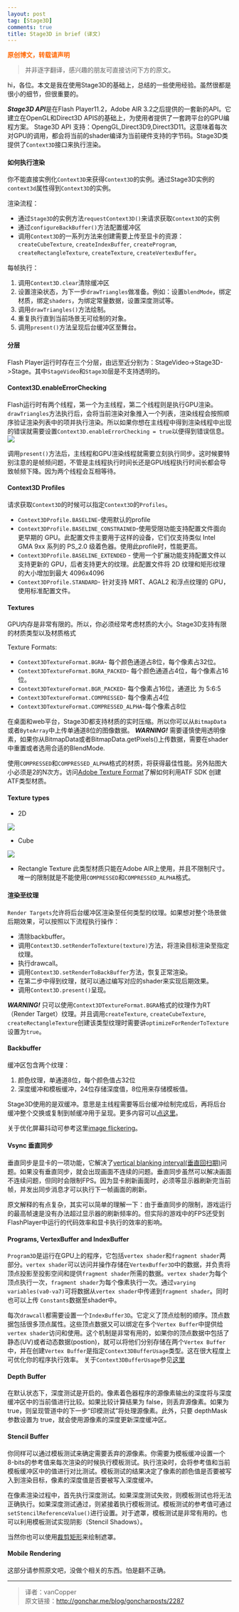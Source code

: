 ```yaml
---
layout: post
tag: [Stage3D]
comments: true
title: Stage3D in brief (译文)
---
```

<span style="color: #ff6600;"><strong>原创博文，转载请声明</strong></span>

> 并非逐字翻译，感兴趣的朋友可直接访问下方的原文。

hi，各位。本文是我在使用Stage3D的基础上，总结的一些使用经验。虽然很都是很小的细节，但很重要的。

***Stage3D API***是在Flash Player11.2，Adobe AIR 3.2之后提供的一套新的API。它建立在OpenGL和Direct3D APIS的基础上，为使用者提供了一套跨平台的GPU编程方案。
Stage3D API 支持：OpengGL,Direct3D9,Direct3D11。这意味着每次对GPU的调用，都会将当前的shader编译为当前硬件支持的字节码。Stage3D类提供了`Context3D`接口来执行渲染。

#### 如何执行渲染

你不能直接实例化`Context3D`来获得`Context3D`的实例。通过Stage3D实例的`context3d`属性得到`Context3D`的实例。

渲染流程：

* 通过`Stage3D`的实例方法`requestContext3D()`来请求获取`Context3D`的实例
* 通过`configureBackBuffer()`方法配置缓冲区
* 调用`Context3D`的一系列方法来创建需要上传至显卡的资源：`createCubeTexture`, `createIndexBuffer`, `createProgram`, `createRectangleTexture`, `createTexture`, `createVertexBuffer`。

每帧执行：
1. 调用`Context3D.clear`清除缓冲区
2. 设置渲染状态，为下一步`drawTriangles`做准备。例如：设置`blendMode`，绑定材质，绑定`shaders`，为绑定常量数据，设置深度测试等。
3. 调用`drawTriangles()`方法绘制。
4. 重复执行直到当前场景无可绘制的对象。
5. 调用`present()`方法呈现后台缓冲区至舞台。

#### 分层
Flash Player运行时存在三个分层，由远至近分别为：StageVideo->Stage3D->Stage。其中`StageVideo`和`Stage3D`层是不支持透明的。

#### Context3D.enableErrorChecking
Flash运行时有两个线程，第一个为主线程，第二个线程则是执行GPU渲染。`drawTriangles`方法执行后，会将当前渲染对象推入一个列表，渲染线程会按照顺序验证渲染列表中的项并执行渲染。所以如果你想在主线程中得到渲染线程中出现的错误就需要设置`Context3D.enableErrorChecking = true`以便得到错误信息。  
![](../../images/multi.png)

调用`present()`方法后，主线程和GPU渲染线程就需要立刻执行同步。这时候要特别注意的是帧频问题，不管是主线程执行时间长还是GPU线程执行时间长都会导致帧频下降。因为两个线程会互相等待。

#### Context3D Profiles
请求获取`Context3D`的时候可以指定`Context3D`的`Profiles`。
* `Context3DProfile.BASELINE`-使用默认的profile
* `Context3DProfile.BASELINE_CONSTRAINED`-使用受限功能支持配置文件面向更早期的 GPU。此配置文件主要用于这样的设备，它们仅支持类似 Intel GMA 9xx 系列的 PS_2.0 级着色器。使用此profile时，性能更高。
* `Context3DProfile.BASELINE_EXTENDED` - 使用一个扩展功能支持配置文件以支持更新的 GPU，后者支持更大的纹理。此配置文件将 2D 纹理和矩形纹理的大小增加到最大 4096x4096
* `Context3DProfile.STANDARD`- 针对支持 MRT、AGAL2 和浮点纹理的 GPU，使用标准配置文件。

#### Textures
GPU内存是非常有限的。所以，你必须经常考虑材质的大小。Stage3D支持有限的材质类型以及材质格式

Texture Formats:
* `Context3DTextureFormat.BGRA`- 每个颜色通道占8位，每个像素占32位。
* `Context3DTextureFormat.BGRA_PACKED`- 每个颜色通道占4位，每个像素占16位。
* `Context3DTextureFormat.BGR_PACKED`- 每个像素占16位，通道比 为 5:6:5
* `Context3DTextureFormat.COMPRESSED`- 每个像素占4位
* `Context3DTextureFormat.COMPRESSED_ALPHA`-每个像素占8位

在桌面和web平台，Stage3D都支持材质的实时压缩。所以你可以从`BitmapData`或者`ByteArray`中上传单通道8位的图像数据。
***WARNING!*** 需要谨慎使用透明像素，如果你从BitmapData或者BitmapData.getPixels()上传数据，需要在shader中重置或者选用合适的BlendMode.

使用`COMPRESSED`和`COMPRESSED_ALPHA`格式的材质，将获得最佳性能。另外贴图大小必须是2的N次方。访问[Adobe Texture Format](http://www.adobe.com/devnet/flashruntimes/articles/atf-users-guide.html)了解如何利用ATF SDK 创建 ATF类型材质。

#### Texture types
* 2D

![](../../images/texture2d.png)

* Cube

![](../../images/texture3d.png)

* Rectangle Texture
此类型材质只能在Adobe AIR上使用，并且不限制尺寸。唯一的限制就是不能使用`COMPRESSED`和`COMPRESSED_ALPHA`格式。

#### 渲染至纹理
`Render Targets`允许将后台缓冲区渲染至任何类型的纹理。如果想对整个场景做后期效果，可以按照以下流程执行操作：

* 清除backbuffer。
* 调用`Context3D.setRenderToTexture(texture)`方法，将渲染目标渲染至指定纹理。
* 执行drawcall。
* 调用`Context3D.setRenderToBackBuffer`方法，恢复正常渲染。
* 在第二步中得到纹理，就可以通过编写对应的shader来实现后期效果。
* 调用`Context3D.present()`呈现。

***WARNING!*** 只可以使用`Context3DTextureFormat.BGRA`格式的纹理作为RT（Render Target）纹理。并且调用`createTexture`, `createCubeTexture`, `createRectangleTexture`创建该类型纹理时需要讲`optimizeForRenderToTexture`设置为`true`。

#### Backbuffer

缓冲区包含两个纹理：
1. 颜色纹理，单通道8位，每个颜色值占32位
2. 深度缓冲和模板缓冲，24位存储深度值，8位用来存储模板值。

Stage3D使用的是双缓冲。意思是主线程需要等后台缓冲绘制完成后，再将后台缓冲整个交换或复制到帧缓冲用于呈现。更多内容可以[点这里](http://en.wikipedia.org/wiki/Multiple_buffering)。

关于优化屏幕抖动可参考这里[image flickering](http://en.wikipedia.org/wiki/Flicker_(screen))。

#### Vsync 垂直同步
垂直同步是显卡的一项功能，它解决了[vertical blanking interval(垂直回扫期)](http://en.wikipedia.org/wiki/Vertical_blanking_interval)问题。如果没有垂直同步，就会出现画面不连续的问题。垂直同步虽然可以解决画面不连续问题，但同时会限制FPS。因为显卡刷新画面时，必须等显示器刷新完当前帧，并发出同步消息才可以执行下一帧画面的刷新。

原文解释的有点复杂，其实可以简单的理解一下：由于垂直同步的限制，游戏运行的最高帧速是没有办法超过显示器的刷新频率的。但实际的游戏中的FPS还受到FlashPlayer中运行的代码效率和显卡执行的效率的影响。

#### Programs, VertexBuffer and IndexBuffer
`Program3D`是运行在GPU上的程序，它包括`vertex shader`和`fragment shader`两部分。`vertex shader`可以访问并操作存储在`VertexBuffer3D`中的数据，并负责将顶点投影至投影空间和提供`fragment shader`所需的数据。`vertex shader`为每个顶点执行一次，`fragment shader`为每个像素执行一次。通过`varying variables(va0-va7)`可将数据从`vertex shader`中传递到`fragment shader`。同时也可以上传 `Constants`数据至shader中。

每次`drawcall`都需要设置一个`IndexBuffer3D`。它定义了顶点绘制的顺序。顶点数据包括很多顶点属性。这些顶点数据又可以绑定在多个`Vertex Buffer`中提供给`vertex shader`访问和使用。这个机制是非常有用的，如果你的顶点数据中包括了静态(UV)或者动态数据(postion)，就可以将他们分别存储在两个`Vertex Buffer`中，并在创建`Vertex Buffer`是指定`Context3DBufferUsage`类型。这在很大程度上可优化你的程序执行效率。 关于`Context3DBufferUsage`参见[这里](http://help.adobe.com/zh_CN/FlashPlatform/reference/actionscript/3/flash/display3D/Context3DBufferUsage.html)

#### Depth Buffer
在默认状态下，深度测试是开启的。像素着色器程序的源像素输出的深度将与深度缓冲区中的当前值进行比较。如果比较计算结果为 false，则丢弃源像素。如果为 true，则呈现管道中的下一步“印模测试”将处理源像素。此外，只要 depthMask 参数设置为 true，就会使用源像素的深度更新深度缓冲区。

#### Stencil Buffer

你同样可以通过模板测试来确定需要丢弃的源像素。你需要为模板缓冲设置一个8-bits的参考值来每次渲染的时候执行模板测试。执行渲染时，会将参考值和当前模板缓冲区中的值进行对比测试。模板测试的结果决定了像素的颜色值是否要被写入到渲染目标，像素的深度值是否要被写入深度缓冲。

在像素渲染过程中，首先执行深度测试。如果深度测试失败，则模板测试也将无法正确执行。如果深度测试通过，则紧接着执行模板测试。模板测试的参考值可通过`setStencilReferenceValue()`进行设置。对于遮罩，模板测试是非常有用的。也可以利用模板测试实现阴影（Stencil Shadows）。

当然你也可以使用[裁剪矩形](http://help.adobe.com/zh_CN/FlashPlatform/reference/actionscript/3/flash/display3D/Context3D.html#setScissorRectangle())来绘制遮罩。

#### Mobile Rendering
这部分请参照原文吧，没做个相关的东西。怕是翻不正确。

***

> 译者：vanCopper  
> 原文链接：http://gonchar.me/blog/goncharposts/2287

